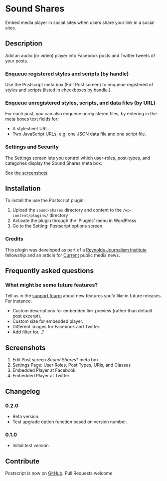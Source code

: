 # Sound Shares

Embed media player in social sites when users share your link in a social sites.

## Description

Add an audio (or video) player into Facebook posts and Twitter tweets of your posts.

### Enqueue registered styles and scripts (by handle)

Use the Postscript meta box (Edit Post screen) to enqueue registered of styles and scripts (listed in checkboxes by handle.).

### Enqueue unregistered styles, scripts, and data files (by URL)

For each post, you can also enqueue unregistered files, by entering in the meta boxes text fields for:
* A stylesheet URL.
* Two JavaScript URLs, e.g, one JSON data file and one script file.

###  Settings and Security

The Settings screen lets you control which user-roles, post-types, and categories display the Sound Shares meta box.

See [the screenshots](https://wordpress.org/plugins/postscript/screenshots/).

## Installation

To install the use the Postscript plugin:

1. Upload the `sound-shares` directory and content to the `/wp-content/plugins/` directory
2. Activate the plugin through the 'Plugins' menu in WordPress
3. Go to the Setting: Postscript options screen.

### Credits

This plugin was developed as part of a [Reynolds Journalism Institute](https://www.rjionline.org) fellowship and an article for [Current](https://current.org) public media news.

## Frequently asked questions

### What might be some future features?

Tell us in the [support fourm](https://wordpress.org/support/plugin/sound-shares) about new features you'd like in future releases. For instance:

* Custom descriptions for embedded link preview (rather than default post excerpt).
* Custom size for embedded player.
* Different images for Facebook and Twitter.
* Add filter for...?

## Screenshots

1. Edit Post screen *Sound Shares** meta box
2. Settings Page: User Roles, Post Types, URls, and Classes
3. Embedded Player at Facebook
4. Embedded Player at Twitter

## Changelog

### 0.2.0
* Beta version.
* Test upgrade option function based on version number.

### 0.1.0
* Initial test version.

## Contribute
Postscript is now on [GitHub](https://github.com/hearvox/postscript). Pull Requests welcome.
